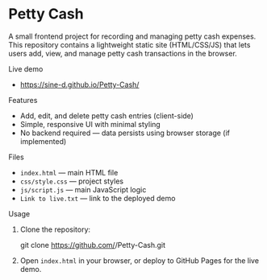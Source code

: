 # Petty Cash

A small frontend project for recording and managing petty cash expenses. This repository contains a lightweight static site (HTML/CSS/JS) that lets users add, view, and manage petty cash transactions in the browser.

Live demo

- https://sine-d.github.io/Petty-Cash/

Features

- Add, edit, and delete petty cash entries (client-side)
- Simple, responsive UI with minimal styling
- No backend required — data persists using browser storage (if implemented)

Files

- `index.html` — main HTML file
- `css/style.css` — project styles
- `js/script.js` — main JavaScript logic
- `Link to live.txt` — link to the deployed demo

Usage

1. Clone the repository:

   git clone https://github.com/<your-username>/Petty-Cash.git

2. Open `index.html` in your browser, or deploy to GitHub Pages for the live demo.





